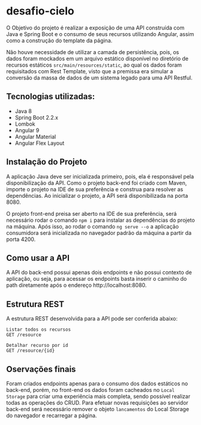 # desafio-cielo
O Objetivo do projeto é realizar a exposição de uma API construída com Java e Spring Boot e o consumo de seus recursos utilizando Angular, assim como a construção do template da página.

Não houve necessidade de utilizar a camada de persistência, pois, os dados foram mockados em um arquivo estático disponível no diretório de recursos estáticos `src/main/resources/static`, ao qual os dados foram requisitados com Rest Template, visto que a premissa era simular a conversão da massa de dados de um sistema legado para uma API Restful.

## Tecnologias utilizadas:
- Java 8
- Spring Boot 2.2.x
- Lombok
- Angular 9
- Angular Material
- Angular Flex Layout

## Instalação do Projeto
A aplicação Java deve ser inicializada primeiro, pois, ela é responsável pela disponibilização da API.
Como o projeto back-end foi criado com Maven, importe o projeto na IDE de sua preferência e construa para resolver as dependências. Ao inicializar o projeto, a API será disponibilizada na porta 8080.

O projeto front-end preisa ser aberto na IDE de sua preferência, será necessário rodar o comando `npm i` para instalar as dependências do projeto na máquina. Após isso, ao rodar o comando `ng serve --o` a aplicação consumidora será inicializada no navegador padrão da máquina a partir da porta 4200.

## Como usar a API
A API do back-end possui apenas dois endpoints e não possui contexto de aplicação, ou seja, para acessar os endpoints basta inserir o caminho do path diretamente após o endereço http://localhost:8080.

## Estrutura REST
A estrutura REST desenvolvida para a API pode ser conferida abaixo:

    Listar todos os recursos
    GET /resource
    
    Detalhar recurso por id
    GET /resource/{id}
    
## Oservações finais
Foram criados endpoints apenas para o consumo dos dados estáticos no back-end, porém, no front-end os dados foram cacheados no `Local Storage` para criar uma experiência mais completa, sendo possível realizar todas as operações do CRUD. Para efetuar novas requisições ao servidor back-end será necessário remover o objeto `lancamentos` do Local Storage do navegador e recarregar a página.
    
